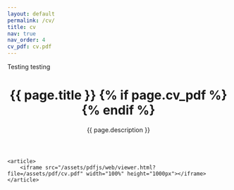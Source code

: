 ```yaml
---
layout: default
permalink: /cv/
title: cv
nav: true
nav_order: 4
cv_pdf: cv.pdf
---
```

Testing testing
<div class="post">
	<header class="post-header">
		<h1 class="post-title">{{ page.title }} {% if page.cv_pdf %}<a href="{{ page.cv_pdf | prepend: 'assets/pdf/' | relative_url}}" target="_blank" rel="noopener noreferrer" class="float-right"><i class="fas fa-file-pdf"></i></a>{% endif %}</h1>
		<p class="post-description">{{ page.description }}</p>
	</header>

	<article>
		<iframe src="/assets/pdfjs/web/viewer.html?file=/assets/pdf/cv.pdf" width="100%" height="1000px"></iframe>	
	</article>
</div>

